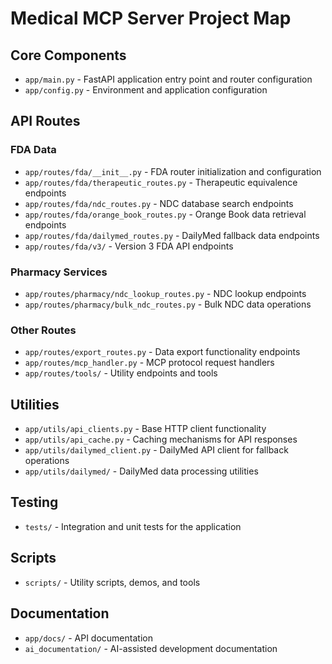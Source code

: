 # Medical MCP Server Project Map

## Core Components
- `app/main.py` - FastAPI application entry point and router configuration
- `app/config.py` - Environment and application configuration 

## API Routes
### FDA Data
- `app/routes/fda/__init__.py` - FDA router initialization and configuration
- `app/routes/fda/therapeutic_routes.py` - Therapeutic equivalence endpoints
- `app/routes/fda/ndc_routes.py` - NDC database search endpoints
- `app/routes/fda/orange_book_routes.py` - Orange Book data retrieval endpoints
- `app/routes/fda/dailymed_routes.py` - DailyMed fallback data endpoints
- `app/routes/fda/v3/` - Version 3 FDA API endpoints

### Pharmacy Services
- `app/routes/pharmacy/ndc_lookup_routes.py` - NDC lookup endpoints
- `app/routes/pharmacy/bulk_ndc_routes.py` - Bulk NDC data operations

### Other Routes
- `app/routes/export_routes.py` - Data export functionality endpoints
- `app/routes/mcp_handler.py` - MCP protocol request handlers
- `app/routes/tools/` - Utility endpoints and tools

## Utilities
- `app/utils/api_clients.py` - Base HTTP client functionality
- `app/utils/api_cache.py` - Caching mechanisms for API responses
- `app/utils/dailymed_client.py` - DailyMed API client for fallback operations
- `app/utils/dailymed/` - DailyMed data processing utilities

## Testing
- `tests/` - Integration and unit tests for the application

## Scripts
- `scripts/` - Utility scripts, demos, and tools

## Documentation
- `app/docs/` - API documentation
- `ai_documentation/` - AI-assisted development documentation
